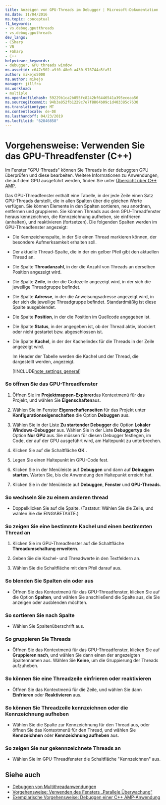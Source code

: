 ```yaml
---
title: Anzeigen von GPU-Threads im Debugger | Microsoft-Dokumentation
ms.date: 11/04/2016
ms.topic: conceptual
f1_keywords:
- vs.debug.gputthreads
- vs.debug.gputhreads
dev_langs:
- CSharp
- VB
- FSharp
- C++
helpviewer_keywords:
- debugger, GPU threads window
ms.assetid: c647c502-a9f0-48e0-a430-976744a5fa51
author: mikejo5000
ms.author: mikejo
manager: jillfra
ms.workload:
- multiple
ms.openlocfilehash: 59229b1ca2b055fc8242bf6446541a395eceaa56
ms.sourcegitcommit: 94b3a052fb1229c7e7f8804b09c1d403385c7630
ms.translationtype: MT
ms.contentlocale: de-DE
ms.lasthandoff: 04/23/2019
ms.locfileid: "62846858"
---
```

# <a name="how-to-use-the-gpu-threads-window-c"></a>Vorgehensweise: Verwenden Sie das GPU-Threadfenster (C++)
Im Fenster "GPU-Threads" können Sie Threads in der debuggten GPU überprüfen und diese bearbeiten. Weitere Informationen zu Anwendungen, die auf dem GPU ausgeführt werden, finden Sie unter [Übersicht über C++ AMP](/cpp/parallel/amp/cpp-amp-overview).

 Das GPU-Threadfenster enthält eine Tabelle, in der jede Zeile einen Satz GPU-Threads darstellt, die in allen Spalten über die gleichen Werte verfügen. Sie können Elemente in den Spalten sortieren, neu anordnen, entfernen und gruppieren. Sie können Threads aus dem GPU-Threadfenster heraus kennzeichnen, die Kennzeichnung aufheben, sie einfrieren (anhalten), und reaktivieren (fortsetzen). Die folgenden Spalten werden im GPU-Threadfenster angezeigt:

- Die Kennzeichenspalte, in der Sie einen Thread markieren können, der besondere Aufmerksamkeit erhalten soll.

- Der aktuelle Thread-Spalte, die in der ein gelber Pfeil gibt den aktuellen Thread an.

- Die Spalte **Threadanzahl**, in der die Anzahl von Threads an derselben Position angezeigt wird.

- Die Spalte **Zeile**, in der die Codezeile angezeigt wird, in der sich die jeweilige Threadgruppe befindet.

- Die Spalte **Adresse**, in der die Anweisungsadresse angezeigt wird, in der sich die jeweilige Threadgruppe befindet. Standardmäßig ist diese Spalte ausgeblendet.

- Die Spalte **Position**, in der die Position im Quellcode angegeben ist.

- Die Spalte **Status**, in der angegeben ist, ob der Thread aktiv, blockiert oder nicht gestartet bzw. abgeschlossen ist.

- Die Spalte **Kachel**, in der der Kachelindex für die Threads in der Zeile angezeigt wird.

  Im Header der Tabelle werden die Kachel und der Thread, die dargestellt werden, angezeigt.

  [!INCLUDE[note_settings_general](../data-tools/includes/note_settings_general_md.md)]

### <a name="to-display-the-gpu-threads-window"></a>So öffnen Sie das GPU-Threadfenster

1. Öffnen Sie im **Projektmappen-Explorer**das Kontextmenü für das Projekt, und wählen Sie **Eigenschaften**aus.

2. Wählen Sie im Fenster **Eigenschaftenseiten** für das Projekt unter **Konfigurationseigenschaften** die Option **Debuggen** aus.

3. Wählen Sie in der Liste **Zu startender Debugger** die Option **Lokaler Windows-Debugger** aus. Wählen Sie in der Liste **Debuggertyp** die Option **Nur GPU** aus. Sie müssen für diesen Debugger festlegen, im Code, der auf der GPU ausgeführt wird, am Haltepunkt zu unterbrechen.

4. Klicken Sie auf die Schaltfläche **OK** .

5. Legen Sie einen Haltepunkt im GPU-Code fest.

6. Klicken Sie in der Menüleiste auf **Debuggen** und dann auf **Debuggen starten**. Warten Sie, bis die Anwendung den Haltepunkt erreicht hat.

7. Klicken Sie in der Menüleiste auf **Debuggen**, **Fenster** und **GPU-Threads**.

### <a name="to-switch-to-a-different-thread"></a>So wechseln Sie zu einem anderen thread

- Doppelklicken Sie auf die Spalte. (Tastatur: Wählen Sie die Zeile, und wählen Sie die EINGABETASTE.)

### <a name="to-display-a-particular-tile-and-thread"></a>So zeigen Sie eine bestimmte Kachel und einen bestimmten Thread an

1. Klicken Sie im GPU-Threadfenster auf die Schaltfläche **Threadumschaltung erweitern**.

2. Geben Sie die Kachel- und Threadwerte in den Textfeldern an.

3. Wählen Sie die Schaltfläche mit dem Pfeil darauf aus.

### <a name="to-display-or-hide-a-column"></a>So blenden Sie Spalten ein oder aus

- Öffnen Sie das Kontextmenü für das GPU-Threadfenster, klicken Sie auf die Option **Spalten**, und wählen Sie anschließend die Spalte aus, die Sie anzeigen oder ausblenden möchten.

### <a name="to-sort-by-a-column"></a>So sortieren Sie nach Spalte

- Wählen Sie Spaltenüberschrift aus.

### <a name="to-group-threads"></a>So gruppieren Sie Threads

- Öffnen Sie das Kontextmenü für das GPU-Threadfenster, klicken Sie auf **Gruppieren nach**, und wählen Sie dann einen der angezeigten Spaltennamen aus. Wählen Sie **Keine**, um die Gruppierung der Threads aufzuheben.

### <a name="to-freeze-or-thaw-a-row-of-threads"></a>So können Sie eine Threadzeile einfrieren oder reaktivieren

- Öffnen Sie das Kontextmenü für die Zeile, und wählen Sie dann **Einfrieren** oder **Reaktivieren** aus.

### <a name="to-flag-or-unflag-a-row-of-threads"></a>So können Sie Threadzeile kennzeichnen oder die Kennzeichnung aufheben

- Wählen Sie die Spalte zur Kennzeichnung für den Thread aus, oder öffnen Sie das Kontextmenü für den Thread, und wählen Sie **Kennzeichnen** oder **Kennzeichnung aufheben** aus.

### <a name="to-display-only-flagged-threads"></a>So zeigen Sie nur gekennzeichnete Threads an

- Wählen Sie im GPU-Threadfenster die Schaltfläche "Kennzeichnen" aus.

## <a name="see-also"></a>Siehe auch
- [Debuggen von Multithreadanwendungen](../debugger/debug-multithreaded-applications-in-visual-studio.md)
- [Vorgehensweise: Verwenden des Fensters „Parallele Überwachung“](../debugger/how-to-use-the-parallel-watch-window.md)
- [Exemplarische Vorgehensweise: Debuggen einer C++ AMP-Anwendung](/cpp/parallel/amp/walkthrough-debugging-a-cpp-amp-application)